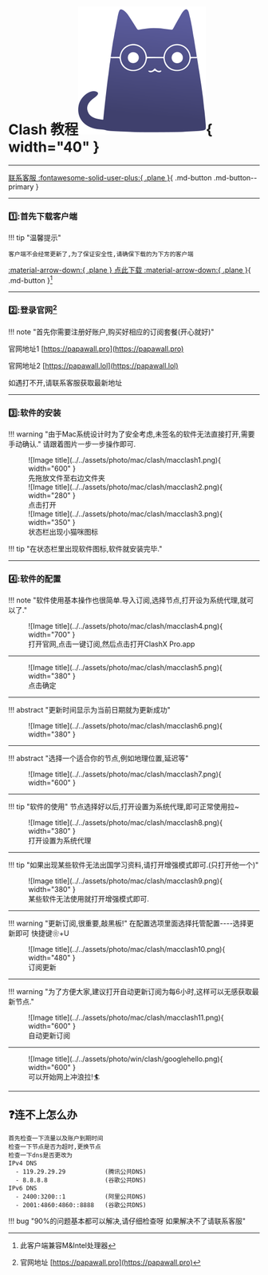 # Clash 教程![Image title](../../assets/photo/win/clash/clashlogo.png){ width="40" }
---

[联系客服 :fontawesome-solid-user-plus:{ .plane }](../../chat.html){ .md-button .md-button--primary }

---

### 1️⃣:首先下载客户端
!!! tip "温馨提示"
    
    客户端不会经常更新了,为了保证安全性,请确保下载的为下方的客户端 
    
[:material-arrow-down:{ .plane } 点此下载 :material-arrow-down:{ .plane }](https://154.12.80.60/Clash_Mac.dmg){ .md-button }[^1] 

---

### 2️⃣:登录官网[^2] 

!!! note "首先你需要注册好账户,购买好相应的订阅套餐(开心就好)"

官网地址1 [https://papawall.pro](https://papawall.pro)

官网地址2 [https://papawall.lol](https://papawall.lol)

如遇打不开,请联系客服获取最新地址
    
---

### 3️⃣:软件的安装
!!! warning "由于Mac系统设计时为了安全考虑,未签名的软件无法直接打开,需要手动确认."
    请跟着图片一步一步操作即可.
<figure markdown="span">
![Image title](../../assets/photo/mac/clash/macclash1.png){ width="600" }
  <figcaption>先拖放文件至右边文件夹</figcaption>
![Image title](../../assets/photo/mac/clash/macclash2.png){ width="280" }
  <figcaption>点击打开</figcaption>
![Image title](../../assets/photo/mac/clash/macclash3.png){ width="350" }
  <figcaption>状态栏出现小猫咪图标</figcaption>
</figure>
!!! tip "在状态栏里出现软件图标,软件就安装完毕."

---

### 4️⃣:软件的配置
!!! note "软件使用基本操作也很简单.导入订阅,选择节点,打开设为系统代理,就可以了."
<figure markdown="span">
![Image title](../../assets/photo/mac/clash/macclash4.png){ width="700" }
  <figcaption>打开官网,点击一键订阅,然后点击打开ClashX Pro.app</figcaption>
</figure>

---

<figure markdown="span">
![Image title](../../assets/photo/mac/clash/macclash5.png){ width="380" }
  <figcaption>点击确定</figcaption>
 </figure>

 ---

!!! abstract "更新时间显示为当前日期就为更新成功"
<figure markdown="span">
![Image title](../../assets/photo/mac/clash/macclash6.png){ width="380" }
</figure>

---

!!! abstract "选择一个适合你的节点,例如地理位置,延迟等"
<figure markdown="span"> 
![Image title](../../assets/photo/mac/clash/macclash7.png){ width="600" }
</figure>

---

!!! tip "软件的使用"
    节点选择好以后,打开设置为系统代理,即可正常使用拉~
<figure markdown="span">
![Image title](../../assets/photo/mac/clash/macclash8.png){ width="380" }
  <figcaption>打开设置为系统代理</figcaption>
</figure>

---

!!! tip "如果出现某些软件无法出国学习资料,请打开增强模式即可.(只打开他一个)"
<figure markdown="span">
![Image title](../../assets/photo/mac/clash/macclash9.png){ width="380" }
  <figcaption>某些软件无法使用就打开增强模式即可.</figcaption>
</figure>

---

!!! warning "更新订阅,很重要,敲黑板!"
    在配置选项里面选择托管配置----选择更新即可 快捷键❀+U
<figure markdown="span">
![Image title](../../assets/photo/mac/clash/macclash10.png){ width="480" }
  <figcaption>订阅更新</figcaption>
</figure>

---

!!! warning "为了方便大家,建议打开自动更新订阅为每6小时,这样可以无感获取最新节点."
<figure markdown="span">
![Image title](../../assets/photo/mac/clash/macclash11.png){ width="600" }
  <figcaption>自动更新订阅</figcaption>
</figure>

---

<figure markdown="span">
![Image title](../../assets/photo/win/clash/googlehello.png){ width="600" }
  <figcaption>可以开始网上冲浪拉!🏄‍</figcaption>
</figure>

---

## ❓连不上怎么办
    首先检查一下流量以及账户到期时间
    检查一下节点是否为超时,更换节点
    检查一下dns是否更改为
    IPv4 DNS
      - 119.29.29.29           (腾讯公共DNS)
      - 8.8.8.8                (谷歌公共DNS)
    IPv6 DNS
      - 2400:3200::1           (阿里公共DNS)
      - 2001:4860:4860::8888   (谷歌公共DNS)
!!! bug "90%的问题基本都可以解决,请仔细检查呀 如果解决不了请联系客服"





[^1]: 此客户端兼容M&Intel处理器
[^2]: 官网地址 [https://papawall.pro](https://papawall.pro)